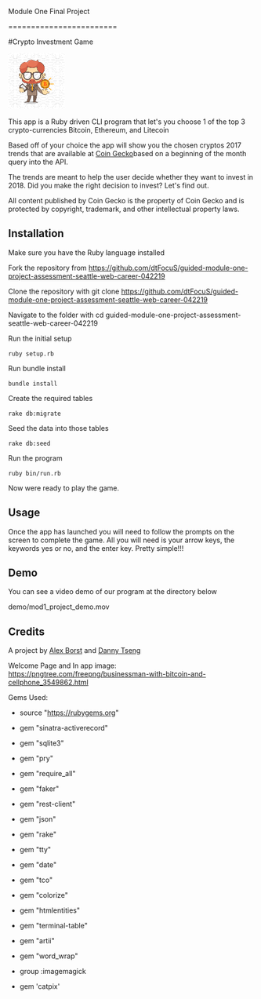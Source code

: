 Module One Final Project

========================

#Crypto Investment Game

![menu](lib/img/bestsize.png)



This app is a Ruby driven CLI program that let's you choose 1 of the top 3 crypto-currencies Bitcoin, Ethereum, and Litecoin


Based off of your choice the app will show you the chosen cryptos 2017 trends that are available at [Coin Gecko](https://www.coingecko.com/en/api#explore-api)based on a beginning of the month query into the API.


The trends are meant to help the user decide whether they want to invest in 2018. Did you make the right decision to invest? Let's find out.


All content published by Coin Gecko is the property of Coin Gecko and is protected by copyright, trademark, and other intellectual property laws.


## Installation

Make sure you have the Ruby language installed

Fork the repository from https://github.com/dtFocuS/guided-module-one-project-assessment-seattle-web-career-042219

Clone the repository with git clone https://github.com/dtFocuS/guided-module-one-project-assessment-seattle-web-career-042219

Navigate to the folder with cd guided-module-one-project-assessment-seattle-web-career-042219

Run the initial setup

```
ruby setup.rb
```

Run bundle install

```
bundle install
```

Create the required tables

```
rake db:migrate
```

Seed the data into those tables

```
rake db:seed
```

Run the program

```
ruby bin/run.rb
```



Now were ready to play the game.


## Usage

Once the app has launched you will need to follow the prompts on the screen to complete the game. All you will need is your arrow keys, the keywords yes or no, and the enter key. Pretty simple!!!

## Demo

You can see a video demo of our program at the directory below

demo/mod1_project_demo.mov

## Credits
A project by [Alex Borst](https://github.com/ButlerBorst) and [Danny Tseng](https://github.com/dtFocuS)

Welcome Page and In app image: https://pngtree.com/freepng/businessman-with-bitcoin-and-cellphone_3549862.html

Gems Used:
 * source "https://rubygems.org"

 * gem "sinatra-activerecord"
 * gem "sqlite3"
 * gem "pry"
 * gem "require_all"
 * gem "faker"
 * gem "rest-client"
 * gem "json"
 * gem "rake"
 * gem "tty"
 * gem "date"
 * gem "tco"
 * gem "colorize"
 * gem "htmlentities"
 * gem "terminal-table"
 * gem "artii"
 * gem "word_wrap"


 * group :imagemagick
 * gem 'catpix'
